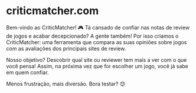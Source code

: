 # criticmatcher.com
Bem-vindo ao CriticMatcher! 🎮
Tá cansado de confiar nas notas de review de jogos e acabar decepcionado? A gente também! Por isso criamos o CriticMatcher: uma ferramenta que compara as suas opiniões sobre jogos com as avaliações dos principais sites de review.

Nosso objetivo? Descobrir qual site ou reviewer tem mais a ver com o que você pensa! Assim, na próxima vez que for escolher um jogo, você já sabe em quem confiar.

Menos frustração, mais diversão. Bora testar? 😊
